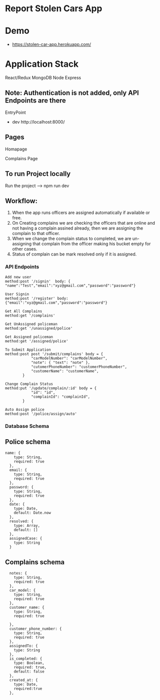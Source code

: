 # Report Stolen Cars App

# Demo 
* https://stolen-car-app.herokuapp.com/

# Application Stack

React/Redux
MongoDB
Node
Express

## Note: Authentication is not added, only API Endpoints are there
EntryPoint
* dev  http://localhost:8000/ 


## Pages
Homapage

Complains Page

## To run Project locally
Run the project --> npm run dev

## Workflow:
1. When the app runs officers are assigned automatically if available or free.
2. On Creating complains we are checking the officers that are online and not having a complain assined already, then we are assigning the complain to that officer.
3. When we change the complain status to completed, we are un-assigning that complain from the officer making his bucket empty for other cases.
4. Status of complain can be mark resolved only if it is assigned.

### API Endpoints

```
Add new user
method:post '/signin'  body: { "name":"Test","email":"xyz@gmail.com","password":"password"}

User Signin
method:post '/register' body: {"email":"xyz@gmail.com","password":"password"}

Get All Complains
method:get '/complains'

Get UnAssigned policeman
method:get '/unassigned/police'

Get Assigned policeman
method:get '/assigned/police'

To Submit Application
method:post post '/submit/complains' body = {
            "carModelNumber": "carModelNumber",
            "note": { "text": "note" },
            "cutomerPhoneNumber": "customerPhoneNumber",
            "customerName": "customerName",
        }

Change Complain Status
method:put '/update/complain/:id' body = {
            "id": "id",
            "complainId": "complainId",
        }

Auto Assign police
method:post '/police/assign/auto'

```

### Database Schema

## Police schema
```
name: {
    type: String,
    required: true
  },
  email: {
    type: String,
    required: true
  },
  password: {
    type: String,
    required: true
  },
  date: {
    type: Date,
    default: Date.now
  },
  resolved: {
    type: Array,
    default: []
  },
  assignedCase: {
    type: String
  }

```

## Complains schema
```
  notes: {
    type: String,
    required: true
  },
  car_model: {
    type: String,
    required: true
  },
  customer_name: {
    type: String,
    required: true

  },
  customer_phone_number: {
    type: String,
    required: true
  },
  assignedTo: {
    type: String
  },
  is_completed: {
    type: Boolean,
    required: true,
    default: false
  },
  created_at: {
    type: Date,
    required:true
  },

```
